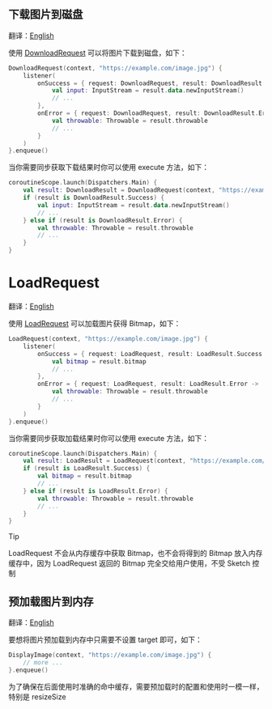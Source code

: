 


[//]: # (TODO)

## 下载图片到磁盘

翻译：[English](preload.md)

使用 [DownloadRequest] 可以将图片下载到磁盘，如下：

```kotlin
DownloadRequest(context, "https://example.com/image.jpg") {
    listener(
        onSuccess = { request: DownloadRequest, result: DownloadResult.Success ->
            val input: InputStream = result.data.newInputStream()
            // ...
        },
        onError = { request: DownloadRequest, result: DownloadResult.Error ->
            val throwable: Throwable = result.throwable
            // ...
        }
    )
}.enqueue()
```

当你需要同步获取下载结果时你可以使用 execute 方法，如下：

```kotlin
coroutineScope.launch(Dispatchers.Main) {
    val result: DownloadResult = DownloadRequest(context, "https://example.com/image.jpg").execute()
    if (result is DownloadResult.Success) {
        val input: InputStream = result.data.newInputStream()
        // ...
    } else if (result is DownloadResult.Error) {
        val throwable: Throwable = result.throwable
        // ...
    }
}
```

[DownloadRequest]: ../../sketch-core/src/commonMain/kotlin/com/github/panpf/sketch/request/DownloadRequest.kt

# LoadRequest

翻译：[English](load_request.md)

使用 [LoadRequest] 可以加载图片获得 Bitmap，如下：

```kotlin
LoadRequest(context, "https://example.com/image.jpg") {
    listener(
        onSuccess = { request: LoadRequest, result: LoadResult.Success ->
            val bitmap = result.bitmap
            // ...
        },
        onError = { request: LoadRequest, result: LoadResult.Error ->
            val throwable: Throwable = result.throwable
            // ...
        }
    )
}.enqueue()
```

当你需要同步获取加载结果时你可以使用 execute 方法，如下：

```kotlin
coroutineScope.launch(Dispatchers.Main) {
    val result: LoadResult = LoadRequest(context, "https://example.com/image.jpg").execute()
    if (result is LoadResult.Success) {
        val bitmap = result.bitmap
        // ...
    } else if (result is LoadResult.Error) {
        val throwable: Throwable = result.throwable
        // ...
    }
}
```

> [!TIP]
> LoadRequest 不会从内存缓存中获取 Bitmap，也不会将得到的 Bitmap 放入内存缓存中，因为 LoadRequest
> 返回的 Bitmap 完全交给用户使用，不受 Sketch 控制

[LoadRequest]: ../../sketch-core/src/commonMain/kotlin/com/github/panpf/sketch/request/LoadRequest.kt

## 预加载图片到内存

翻译：[English](preloading.md)

要想将图片预加载到内存中只需要不设置 target 即可，如下：

```kotlin
DisplayImage(context, "https://example.com/image.jpg") {
    // more ...
}.enqueue()
```

为了确保在后面使用时准确的命中缓存，需要预加载时的配置和使用时一模一样，特别是 resizeSize